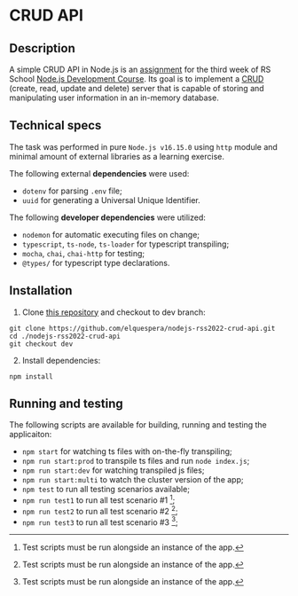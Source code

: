 # CRUD API

## Description

A simple CRUD API in Node.js is an [assignment](https://github.com/AlreadyBored/nodejs-assignments/blob/main/assignments/crud-api/assignment.md) for the third week of RS School [Node.js Development Course](https://github.com/AlreadyBored/nodejs-assignments). Its goal is to implement a [CRUD](https://en.wikipedia.org/wiki/Create,_read,_update_and_delete) (create, read, update and delete) server that is capable of storing and manipulating user information in an in-memory database.

## Technical specs

The task was performed in pure `Node.js v16.15.0` using `http` module and minimal amount of external libraries as a learning exercise.

The following external **dependencies** were used:

- `dotenv` for parsing `.env` file;
- `uuid` for generating a Universal Unique Identifier.

The following **developer dependencies** were utilized:

- `nodemon` for automatic executing files on change;
- `typescript`, `ts-node`, `ts-loader` for typescript transpiling;
- `mocha`, `chai`, `chai-http` for testing;
- `@types/` for typescript type declarations.

## Installation

1. Clone [this repository](https://github.com/elquespera/nodejs-rss2022-crud-api) and checkout to dev branch:

```
git clone https://github.com/elquespera/nodejs-rss2022-crud-api.git
cd ./nodejs-rss2022-crud-api
git checkout dev
```

2. Install dependencies:

```
npm install
```

## Running and testing

The following scripts are available for building, running and testing the applicaiton:

- `npm start` for watching ts files with on-the-fly transpiling;
- `npm run start:prod` to transpile ts files and run `node index.js`;
- `npm run start:dev` for watching transpiled js files;
- `npm run start:multi` to watch the cluster version of the app;
- `npm test` to run all testing scenarios available;
- `npm run test1` to run all test scenario #1 [^1];
- `npm run test2` to run all test scenario #2 [^1];
- `npm run test3` to run all test scenario #3 [^1];


[^1]: Test scripts must be run alongside an instance of the app.